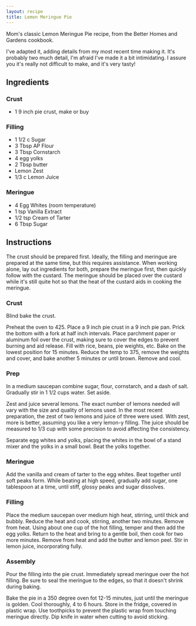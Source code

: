 ```yaml
---
layout: recipe
title: Lemon Meringue Pie
---
```


Mom's classic Lemon Meringue Pie recipe, from the Better Homes and Gardens cookbook.

I've adapted it, adding details from my most recent time making it. It's probably two much detail, I'm afraid I've made it a bit intimidating. I assure you it's really not difficult to make, and it's very tasty!

## Ingredients

### Crust

* 1 9 inch pie crust, make or buy

### Filling

* 1 1/2 c Sugar
* 3 Tbsp AP Flour
* 3 Tbsp Cornstarch
* 4 egg yolks
* 2 Tbsp butter
* Lemon Zest
* 1/3 c Lemon Juice

### Meringue

* 4 Egg Whites (room temperature)
* 1 tsp Vanilla Extract
* 1/2 tsp Cream of Tarter
* 6 Tbsp Sugar

## Instructions

The crust should be prepared first. Ideally, the filling and meringue are prepared at the same time, but this requires assistance. When working alone, lay out ingredients for both, prepare the meringue first, then quickly follow with the custard. The meringue should be placed over the custard while it's still quite hot so that the heat of the custard aids in cooking the meringue.

### Crust

Blind bake the crust.

Preheat the oven to 425. Place a 9 inch pie crust in a 9 inch pie pan. Prick the bottom with a fork at half inch intervals. Place parchment paper or aluminum foil over the crust, making sure to cover the edges to prevent burning and aid release. Fill with rice, beans, pie weights, etc. Bake on the lowest position for 15 minutes. Reduce the temp to 375, remove the weights and cover, and bake another 5 minutes or until brown. Remove and cool.

### Prep

In a medium saucepan combine sugar, flour, cornstarch, and a dash of salt. Gradually stir in 1 1/2 cups water. Set aside.

Zest and juice several lemons. The exact number of lemons needed will vary with the size and quality of lemons used. In the most recent preparation, the zest of two lemons and juice of three were used. With zest, more is better, assuming you like a very lemon-y filling. The juice should be measured to 1/3 cup with some precision to avoid affecting the consistency.

Separate egg whites and yolks, placing the whites in the bowl of a stand mixer and the yolks in a small bowl. Beat the yolks together.

### Meringue

Add the vanilla and cream of tarter to the egg whites. Beat together until soft peaks form. While beating at high speed, gradually add sugar, one tablespoon at a time, until stiff, glossy peaks and sugar dissolves.

### Filling

Place the medium saucepan over medium high heat, stirring, until thick and bubbly. Reduce the heat and cook, stirring, another two minutes. Remove from heat. Using about one cup of the hot filling, temper and then add the egg yolks. Return to the heat and bring to a gentle boil, then cook for two more minutes. Remove from heat and add the butter and lemon peel. Stir in lemon juice, incorporating fully.

### Assembly

Pour the filling into the pie crust. Immediately spread meringue over the hot filling. Be sure to seal the meringue to the edges, so that it doesn't shrink during baking.

Bake the pie in a 350 degree oven fot 12-15 minutes, just until the meringue is golden. Cool thoroughly, 4 to 6 hours. Store in the fridge, covered in plastic wrap. Use toothpicks to prevent the plastic wrap from touching meringue directly. Dip knife in water when cutting to avoid sticking. 
